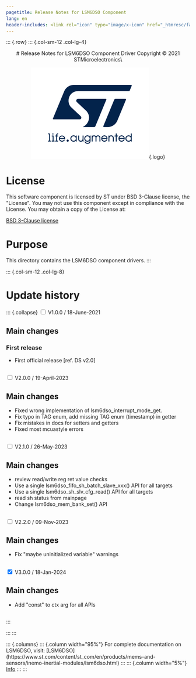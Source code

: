 ```yaml
---
pagetitle: Release Notes for LSM6DSO Component
lang: en
header-includes: <link rel="icon" type="image/x-icon" href="_htmresc/favicon.png" />
---
```


::: {.row}
::: {.col-sm-12 .col-lg-4}

<center>
# Release Notes for LSM6DSO Component Driver
Copyright &copy; 2021 STMicroelectronics\

[![ST logo](_htmresc/st_logo_2020.png)](https://www.st.com){.logo}
</center>

# License

This software component is licensed by ST under BSD 3-Clause license, the "License".
You may not use this component except in compliance with the License. You may obtain a copy of the License at:

[BSD 3-Clause license](https://opensource.org/licenses/BSD-3-Clause)

# Purpose

This directory contains the LSM6DSO component drivers.
:::

::: {.col-sm-12 .col-lg-8}
# Update history

::: {.collapse}
<input type="checkbox" id="collapse-section1" aria-hidden="true">
<label for="collapse-section1" aria-hidden="true">V1.0.0 / 18-June-2021</label>
<div>			

## Main changes

### First release

- First official release [ref. DS v2.0]

##

</div>

<input type="checkbox" id="collapse-section2" aria-hidden="true">
<label for="collapse-section2" aria-hidden="true">V2.0.0 / 19-April-2023</label>
<div>			

## Main changes

- Fixed wrong implementation of lsm6dso_interrupt_mode_get.
- Fix typo in TAG enum, add missing TAG enum (timestamp) in getter
- Fix mistakes in docs for setters and getters
- Fixed most mcuastyle errors

##

</div>

<input type="checkbox" id="collapse-section3" aria-hidden="true">
<label for="collapse-section3" aria-hidden="true">V2.1.0 / 26-May-2023</label>
<div>			

## Main changes

- review read/write reg ret value checks
- Use a single lsm6dso_fifo_sh_batch_slave_xxx() API for all targets
- Use a single lsm6dso_sh_slv_cfg_read() API for all targets
- read sh status from mainpage
- Change lsm6dso_mem_bank_set() API

##

</div>

<input type="checkbox" id="collapse-section4" aria-hidden="true">
<label for="collapse-section4" aria-hidden="true">V2.2.0 / 09-Nov-2023</label>
<div>			

## Main changes

- Fix "maybe uninitialized variable" warnings

##

</div>

<input type="checkbox" id="collapse-section5" checked aria-hidden="true">
<label for="collapse-section5" aria-hidden="true">V3.0.0 / 18-Jan-2024</label>
<div>

## Main changes

- Add "const" to ctx arg for all APIs

##

</div>
:::

:::
:::

<footer class="sticky">
::: {.columns}
::: {.column width="95%"}
For complete documentation on LSM6DSO,
visit:
[LSM6DSO](https://www.st.com/content/st_com/en/products/mems-and-sensors/inemo-inertial-modules/lsm6dso.html)
:::
::: {.column width="5%"}
<abbr title="Based on template cx566953 version 2.0">Info</abbr>
:::
:::
</footer>
